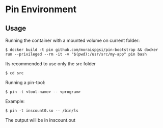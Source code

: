 # Pin Environment

## Usage
Running the container with a mounted volume on current folder:
```
$ docker build -t pin github.com/moraispgsi/pin-bootstrap && docker run --privileged --rm -it -v "$(pwd):/usr/src/my-app" pin bash
```


Its recommended to use only the src folder
```
$ cd src
```

Running a pin-tool:
```
$ pin -t <tool-name> -- <program>
```

Example:
```
$ pin -t inscount0.so -- /bin/ls
```

The output will be in inscount.out